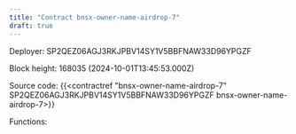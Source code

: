 ```yaml
---
title: "Contract bnsx-owner-name-airdrop-7"
draft: true
---
```

Deployer: SP2QEZ06AGJ3RKJPBV14SY1V5BBFNAW33D96YPGZF


 



Block height: 168035 (2024-10-01T13:45:53.000Z)

Source code: {{<contractref "bnsx-owner-name-airdrop-7" SP2QEZ06AGJ3RKJPBV14SY1V5BBFNAW33D96YPGZF bnsx-owner-name-airdrop-7>}}

Functions:


